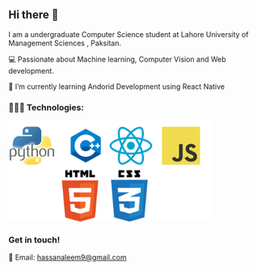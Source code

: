 ## Hi there 👋

I am a undergraduate Computer Science student at Lahore University of Management Sciences , Paksitan.

💻 Passionate about Machine learning, Computer Vision and Web development.

🌱 I’m currently learning Andorid Development using React Native
<!-- 
 -->


### 👨🏻‍💻 Technologies:

<img src=logos.png alt="Technologies" width="400">

### Get in touch!

📧 Email: [hassanaleem9@gmail.com](mailto:hassanaleem9@gmail.com)  

<!--

Here are some ideas to get you started:

- 🔭 I’m currently working on ...
- 👯 I’m looking to collaborate on ...
- 🤔 I’m looking for help with ...
- 💬 Ask me about ...
- 📫 How to reach me: ...
- ⚡ Fun fact: ...
-->
